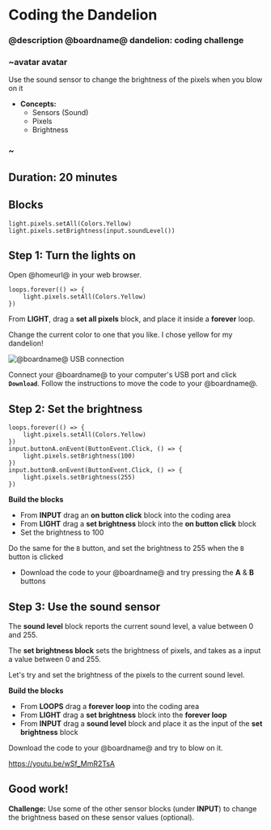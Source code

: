 # Coding the Dandelion
### @description @boardname@ dandelion: coding challenge

### ~avatar avatar
Use the sound sensor to change the brightness of the pixels when you blow on it
* **Concepts:**
     * Sensors (Sound)
     * Pixels
     * Brightness

### ~

## Duration: 20 minutes

## Blocks

```cards
light.pixels.setAll(Colors.Yellow)
light.pixels.setBrightness(input.soundLevel())
```

## Step 1: Turn the lights on
Open @homeurl@ in your web browser.

```blocks
loops.forever(() => {
    light.pixels.setAll(Colors.Yellow)
})
```

From **LIGHT**, drag a **set all pixels** block, and place it inside a **forever** loop.

Change the current color to one that you like. I chose yellow for my dandelion!

![@boardname@ USB connection](/static/cp/projects/dandelion/connect.jpg)

Connect your @boardname@ to your computer's USB port and click **`Download`**.
Follow the instructions to move the code to your @boardname@.

## Step 2: Set the brightness
```blocks
loops.forever(() => {
    light.pixels.setAll(Colors.Yellow)
})
input.buttonA.onEvent(ButtonEvent.Click, () => {
    light.pixels.setBrightness(100)
})
input.buttonB.onEvent(ButtonEvent.Click, () => {
    light.pixels.setBrightness(255)
})
```
**Build the  blocks**
  * From **INPUT** drag an **on button click** block into the coding area
  * From **LIGHT** drag a **set brightness** block into the **on button click** block
  * Set the brightness to 100

Do the same for the `B` button, and set the brightness to 255 when the `B` button is clicked

  * Download the code to your @boardname@ and try pressing the **A** & **B** buttons

## Step 3: Use the sound sensor

The **sound level** block reports the current sound level, a value between 0 and 255.

The **set brightness block** sets the brightness of pixels, and takes as a input a value between 0 and 255. 

Let's try and set the brightness of the pixels to the current sound level.

**Build the  blocks**
  * From **LOOPS** drag a **forever loop** into the coding area
  * From **LIGHT** drag a **set brightness** block into the **forever loop**
  * From **INPUT** drag a **sound level** block and place it as the input of the **set brightness** block

Download the code to your @boardname@ and try to blow on it.

https://youtu.be/wSf_MmR2TsA

## Good work!
**Challenge:** Use some of the other sensor blocks (under **INPUT**) to change the brightness based on these sensor values (optional).
